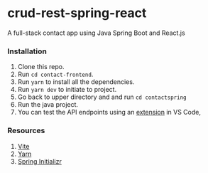 # crud-rest-spring-react
A full-stack contact app using Java Spring Boot and React.js

### Installation

1. Clone this repo.
2. Run `cd contact-frontend`.
3. Run `yarn` to install all the dependencies.
4. Run `yarn dev` to initiate to project.
5. Go back to upper directory and and run `cd contactspring`
6. Run the java project.
7. You can test the API endpoints using an [extension](https://marketplace.visualstudio.com/items?itemName=rangav.vscode-thunder-client) in VS Code, 

### Resources

1. [Vite](https://vitejs.dev/guide/)
2. [Yarn](https://yarnpkg.com/getting-started/usage)
3. [Spring Initializr](https://spring.io/guides)
